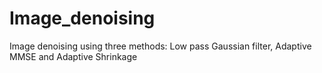 # Image_denoising
Image denoising using three methods: Low pass Gaussian filter, Adaptive MMSE and Adaptive Shrinkage
